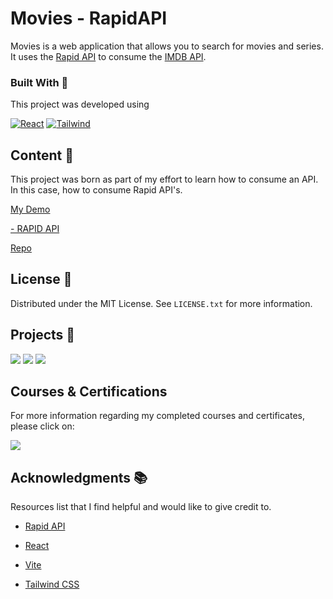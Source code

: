 # Movies - RapidAPI

Movies is a web application that allows you to search for movies and series. It uses the [Rapid API](https://rapidapi.com/) to consume the [IMDB API](https://imdb-api.com/).

<!-- BUILD WITH -->

### Built With 🔑

This project was developed using

[![React](https://img.shields.io/badge/React-61DAFB.svg?style=for-the-badge&logo=React&logoColor=black)](https://www.w3schools.com/whatis/whatis_react.asp)
[![Tailwind](https://img.shields.io/badge/Tailwind%20CSS-06B6D4.svg?style=for-the-badge&logo=Tailwind-CSS&logoColor=white)](https://tailwindcss.com/)

<!-- CONTENT -->

## Content 🚦

This project was born as part of my effort to learn how to consume an API. In this case, how to consume Rapid API's.

[My Demo](https://food-rapidapi.vercel.app/)

[ - RAPID API]()

[Repo](https://github.com/JuanPabloDiaz/food-RapidAPI)

<!-- LICENSE -->

## License 📜

Distributed under the MIT License. See `LICENSE.txt` for more information.

<!-- RELATED PROJECTS -->

## Projects 🚀

[![](https://img.shields.io/badge/Platzi_Repos-121f3d?style=for-the-badge&logo=Platzi&logoColor=98CA3F)](#)
[![](https://img.shields.io/badge/2021-222?style=for-the-badge)](https://github.com/JuanPabloDiaz/platzi/tree/main/2021)
[![](https://img.shields.io/badge/2022-222?style=for-the-badge)](https://github.com/JuanPabloDiaz/platzi/tree/main/2022)

## Courses & Certifications

For more information regarding my completed courses and certificates, please click on:

[![](https://img.shields.io/badge/Platzi_Profile-121f3d?style=for-the-badge&logo=Platzi&logoColor=98CA3F)](https://platzi.com/p/1diazdev/)<!-- ACKNOWLEDGMENTS -->

## Acknowledgments 📚

Resources list that I find helpful and would like to give credit to.

- [Rapid API](https://rapidapi.com/)

- [React](https://reactjs.org/)
- [Vite](https://vitejs.dev/)
- [Tailwind CSS](https://tailwindcss.com/)
